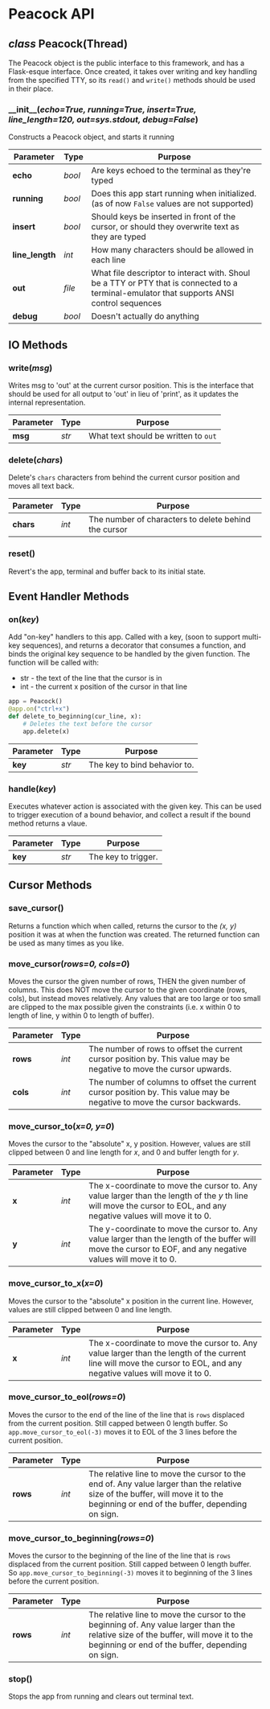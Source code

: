 # Peacock API
## _class_ Peacock(Thread)

The Peacock object is the public interface to this framework, and
has a Flask-esque interface. Once created, it takes over writing and 
key handling from the specified TTY, so its `read()` and `write()` methods
should be used in their place.

### \_\_init\_\_(_echo=True, running=True, insert=True, line\_length=120, out=sys.stdout, debug=False_)
Constructs a Peacock object, and starts it running

| Parameter | Type | Purpose|
|-----------|------|--------|
| __echo__  | _bool_  |Are keys echoed to the terminal as they're typed
| __running__ | _bool_ | Does this app start running when initialized. (as of now `False` values are not supported)
| __insert__ | _bool_ | Should keys be inserted in front of the cursor, or should they overwrite text as they are typed
| __line\_length__ | _int_  | How many characters should be allowed in each line
| __out__ | _file_ |  What file descriptor to interact with. Shoul be a TTY or PTY that is connected to a terminal-emulator that supports ANSI control sequences
| __debug__ | _bool_ |  Doesn't actually do anything

## IO Methods

### write(_msg_)
Writes msg to 'out' at the current cursor position. This is the
interface that should be used for all output to 'out' in lieu
of 'print', as it updates the internal representation.

 Parameter | Type | Purpose
-----------|------ |--------
 __msg__	  | _str_ | What text should be written to `out`
 
### delete(_chars_)
Delete's `chars` characters from behind the current cursor position and moves all text back.

 Parameter | Type | Purpose
-----------|-------|--------
 __chars__ | _int_ | The number of characters to delete behind the cursor
 
### reset()
Revert's the app, terminal and buffer back to its initial state.


## Event Handler Methods

### on(_key_)
Add "on-key" handlers to this app. Called with a key, (soon to support multi-key sequences), and returns a decorator that consumes a function, and binds the original key sequence to be handled by the given function. The function will be called with: 

* str - the text of the line that the cursor is in
* int - the current x position of the cursor in that line 

```python
app = Peacock()
@app.on("ctrl+x")
def delete_to_beginning(cur_line, x):
	# Deletes the text before the cursor 
	app.delete(x)
```

 Parameter | Type | Purpose
-----------|------|--------
 __key__ | _str_  | The key to bind behavior to.

### handle(_key_)
Executes whatever action is associated with the given key. This can be used to trigger execution of a bound behavior, and collect a result if the bound method returns a vlaue.

 Parameter | Type | Purpose
-----------|------|--------
 __key__ | _str_ | The key to trigger.
 
## Cursor Methods

### save_cursor()
Returns a function which when called, returns the cursor to the _(x, y)_ position it was at when the function was created. The returned function can be
used as many times as you like.
 
### move\_cursor(_rows=0, cols=0_)
 Moves the cursor the given number of rows, THEN the given number of columns. This does NOT move the cursor to the given coordinate (rows, cols), but instead moves relatively. Any values that are too large or too small are clipped to the max possible given the constraints (i.e. x within 0 to length of line, y within 0 to length of buffer).

 Parameter | Type | Purpose
-----------|------|--------
 __rows__ | _int_ | The number of rows to offset the current cursor position by. This value may be negative to move the cursor upwards.
 __cols__ | _int_ | The number of columns to offset the current cursor position by. This value may be negative to move the cursor backwards.

### move\_cursor\_to(_x=0, y=0_)
Moves the cursor to the "absolute" x, y position. However, values are still clipped between 0 and line length for _x_, and 0 and buffer length for _y_.

 Parameter | Type | Purpose
-----------|------|--------
 __x__ | _int_ | The x-coordinate to move the cursor to. Any value larger than the length of the _y_ th line will move the cursor to EOL, and any negative values will move it to 0. 
 __y__ | _int_ | The y-coordinate to move the cursor to. Any value larger than the length of the buffer will move the cursor to EOF, and any negative values will move it to 0. 
### move\_cursor\_to\_x(_x=0_)
Moves the cursor to the "absolute" x position in the current line. However, values are still clipped between 0 and line length.

 Parameter | Type | Purpose
-----------|------|--------
 __x__ | _int_ | The x-coordinate to move the cursor to. Any value larger than the length of the current line will move the cursor to EOL, and any negative values will move it to 0. 
 
### move\_cursor\_to\_eol(_rows=0_)
Moves the cursor to the end of the line of the line that is `rows` displaced
from the current position. Still capped between 0 length buffer. So `app.move_cursor_to_eol(-3)` moves it to EOL of the 3 lines before the current position.

 Parameter | Type | Purpose
-----------|------|--------
 __rows__ | _int_ | The relative line to move the cursor to the end of. Any value larger than the relative size of the buffer, will move it to the beginning or end of the buffer, depending on sign.
 
### move\_cursor\_to\_beginning(_rows=0_)
Moves the cursor to the beginning of the line of the line that is `rows` displaced from the current position. Still capped between 0 length buffer. So `app.move_cursor_to_beginning(-3)` moves it to beginning of the 3 lines before the current position.

 Parameter | Type | Purpose
-----------|------|--------
 __rows__ | _int_ | The relative line to move the cursor to the beginning of. Any value larger than the relative size of the buffer, will move it to the beginning or end of the buffer, depending on sign.

### stop()
Stops the app from running and clears out terminal text.
